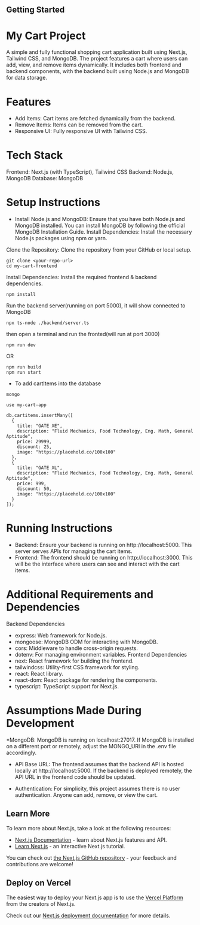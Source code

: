 ## Getting Started

# My Cart Project
A simple and fully functional shopping cart application built using Next.js, Tailwind CSS, and MongoDB. The project features a cart where users can add, view, and remove items dynamically. It includes both frontend and backend components, with the backend built using Node.js and MongoDB for data storage.

# Features
* Add Items: Cart items are fetched dynamically from the backend.
* Remove Items: Items can be removed from the cart.
* Responsive UI: Fully responsive UI with Tailwind CSS.

# Tech Stack
Frontend: Next.js (with TypeScript), Tailwind CSS
Backend: Node.js, MongoDB
Database: MongoDB

# Setup Instructions
* Install Node.js and MongoDB: Ensure that you have both Node.js and MongoDB installed. You can install MongoDB by following the official MongoDB Installation Guide.
Install Dependencies: Install the necessary Node.js packages using npm or yarn.

Clone the Repository: Clone the repository from your GitHub or local setup.

```
git clone <your-repo-url>
cd my-cart-frontend
```

Install Dependencies: Install the required frontend & backend dependencies.
```
npm install
```

Run the backend server(running on port 5000), it will show connected to MongoDB
```
npx ts-node ./backend/server.ts
```

then open a terminal and run the fronted(will run at port 3000)
```
npm run dev
```
OR
```
npm run build
npm run start
```

* To add cartItems into the database 
```
mongo
```
```
use my-cart-app
```
```
db.cartitems.insertMany([
  {
    title: "GATE XE",
    description: "Fluid Mechanics, Food Technology, Eng. Math, General Aptitude",
    price: 29999,
    discount: 25,
    image: "https://placehold.co/100x100"
  },
  {
    title: "GATE XL",
    description: "Fluid Mechanics, Food Technology, Eng. Math, General Aptitude",
    price: 999,
    discount: 50,
    image: "https://placehold.co/100x100"
  }
]);
```

# Running Instructions
* Backend: Ensure your backend is running on http://localhost:5000. This server serves APIs for managing the cart items.
* Frontend: The frontend should be running on http://localhost:3000. This will be the interface where users can see and interact with the cart items.

# Additional Requirements and Dependencies
Backend Dependencies
* express: Web framework for Node.js.
* mongoose: MongoDB ODM for interacting with MongoDB.
* cors: Middleware to handle cross-origin requests.
* dotenv: For managing environment variables.
Frontend Dependencies
* next: React framework for building the frontend.
* tailwindcss: Utility-first CSS framework for styling.
* react: React library.
* react-dom: React package for rendering the components.
* typescript: TypeScript support for Next.js.

# Assumptions Made During Development
*MongoDB: MongoDB is running on localhost:27017. If MongoDB is installed on a different port or remotely, adjust the MONGO_URI in the .env file accordingly.

* API Base URL: The frontend assumes that the backend API is hosted locally at http://localhost:5000. If the backend is deployed remotely, the API URL in the frontend code should be updated.

* Authentication: For simplicity, this project assumes there is no user authentication. Anyone can add, remove, or view the cart.


## Learn More

To learn more about Next.js, take a look at the following resources:

- [Next.js Documentation](https://nextjs.org/docs) - learn about Next.js features and API.
- [Learn Next.js](https://nextjs.org/learn-pages-router) - an interactive Next.js tutorial.

You can check out [the Next.js GitHub repository](https://github.com/vercel/next.js) - your feedback and contributions are welcome!

## Deploy on Vercel

The easiest way to deploy your Next.js app is to use the [Vercel Platform](https://vercel.com/new?utm_medium=default-template&filter=next.js&utm_source=create-next-app&utm_campaign=create-next-app-readme) from the creators of Next.js.

Check out our [Next.js deployment documentation](https://nextjs.org/docs/pages/building-your-application/deploying) for more details.
